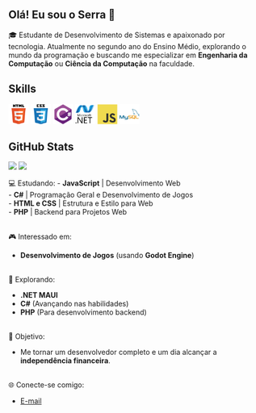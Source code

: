 ## Olá! Eu sou o Serra 👋

🎓 Estudante de Desenvolvimento de Sistemas e apaixonado por tecnologia. Atualmente no segundo ano do Ensino Médio, explorando o mundo da programação e buscando me especializar em **Engenharia da Computação** ou **Ciência da Computação** na faculdade.

## Skills
<p align="left">
  <img src="https://raw.githubusercontent.com/devicons/devicon/master/icons/html5/html5-original-wordmark.svg" alt="html5" width="40" height="40"/> 
  <img src="https://raw.githubusercontent.com/devicons/devicon/master/icons/css3/css3-original-wordmark.svg" alt="css3" width="40" height="40"/>
  <img src="https://raw.githubusercontent.com/devicons/devicon/master/icons/csharp/csharp-original.svg" alt="csharp" width="40" height="40"/>   
  <img src="https://raw.githubusercontent.com/devicons/devicon/master/icons/dot-net/dot-net-original-wordmark.svg" alt="dotnet" width="40" height="40"/>
  <img src="https://raw.githubusercontent.com/devicons/devicon/master/icons/javascript/javascript-original.svg" alt="javascript" width="40" height="40"/> 
  <img src="https://raw.githubusercontent.com/devicons/devicon/master/icons/mysql/mysql-original-wordmark.svg" alt="mysql" width="40" height="40"/>
</p>

## GitHub Stats
<p> 
  <img src="https://github-readme-stats.vercel.app/api?username=THEUZSN&theme=midnight-purple&show_icons=true&hide_border=false&count_private=true" height="200"/>
  <img src="https://github-readme-stats.vercel.app/api/top-langs/?username=THEUZSN&theme=midnight-purple&show_icons=true&hide_border=false&layout=compact" height="200" />
</p>
💻 Estudando:
- <b>JavaScript</b> | Desenvolvimento Web<br/>
- <b>C#</b> | Programação Geral e Desenvolvimento de Jogos<br/>
- <b>HTML e CSS</b> | Estrutura e Estilo para Web<br/>
- <b>PHP</b>  | Backend para Projetos Web<br/><br/>

🎮 Interessado em: 
- <b>Desenvolvimento de Jogos</b> (usando **Godot Engine**)<br/><br/>

🔭 Explorando:
- <b>.NET MAUI</b> <br/>
- <b>C#</b> (Avançando nas habilidades)<br/>
- <b>PHP</b> (Para desenvolvimento backend)<br/><br/>

🎯 Objetivo: 
- Me tornar um desenvolvedor completo e um dia alcançar a **independência financeira**.<br/><br/>

🌐 Conecte-se comigo:
- [E-mail](mailto:ggmat304@gmail.com)

